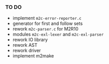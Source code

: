 ### TO DO

* implement `m2c-error-reporter.c`
* generator for first and follow sets
* rework `m2c-parser.c` for M2R10
* modules `m2c-exl-lexer` and `m2c-exl-parser`
* rework IO library
* rework AST
* rework driver
* implement m2make

